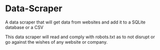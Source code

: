 # Data-Scraper
A data scraper that will get data from websites and add it to a SQLite database or a CSV

This data scraper will read and comply with robots.txt as to not disrupt or go against the wishes of any website or company.
